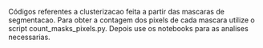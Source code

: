 Códigos referentes a clusterizacao feita a partir das mascaras de segmentacao. Para obter a contagem dos pixels de cada mascara utilize o script count_masks_pixels.py. Depois use os notebooks para as analises necessarias.
